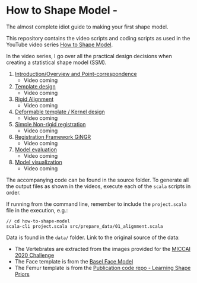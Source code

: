 # How to Shape Model - 
The almost complete idiot guide to making your first shape model.

This repository contains the video scripts and coding scripts as used in the YouTube video series [How to Shape Model](#).

In the video series, I go over all the practical design decisions when creating a statistical shape model (SSM).

1. [Introduction/Overview and Point-correspondence](docs/01_Introduction.md)
   * Video coming <!-- * [Video]() -->
2. [Template design](docs/02_Template.md)
   * Video coming <!-- * [Video]() -->
3. [Rigid Alignment](docs/03_Alignment.md)
   * Video coming <!-- * [Video]() -->
4. [Deformable template / Kernel design](docs/04_Kernels.md)
   * Video coming <!-- * [Video]() -->
5. [Simple Non-rigid registration](docs/05_SimpleNonRigid.md)
   * Video coming <!-- * [Video]() -->
6. [Registration Framework GiNGR](docs/06_GiNGR.md)
   * Video coming <!-- * [Video]() -->
7. [Model evaluation](docs/07_Evaluation.md)
   * Video coming <!-- * [Video]() -->
8. [Model visualization](docs/08_Visualization.md)
   * Video coming <!-- * [Video]() -->

The accompanying code can be found in the source folder. To generate all the output files as shown in the videos, execute each of the `scala` scripts in order.
  
If running from the command line, remember to include the `project.scala` file in the execution, e.g.: 

```
// cd how-to-shape-model
scala-cli project.scala src/prepare_data/01_alignment.scala
```

Data is found in the `data/` folder. Link to the original source of the data:

* The Vertebrates are extracted from the images provided for the [MICCAI 2020 Challenge](https://github.com/anjany/verse)
* The Face template is from the [Basel Face Model](https://faces.dmi.unibas.ch/bfm/bfm2019.html)
* The Femur template is from the [Publication code repo - Learning Shape Priors](https://github.com/unibas-gravis/shape-priors-from-pieces)